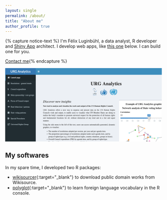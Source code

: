 ```yaml
---
layout: single
permalink: /about/
title: "About me"
author_profile: true
---
```


{% capture notice-text %} I'm Félix Luginbühl, a data analyst, R developer and [Shiny App](https://shiny.rstudio.com/) architect. I develop web apps, like [this one](https://universal-rights.shinyapps.io/urg-analytics/) below. I can build one for you.

<a href="http://felixluginbuhl.com" class="btn btn--danger">Contact me</a>{% endcapture %}

[![](/images/screenshot_URG-Analytics.png)](https://universal-rights.shinyapps.io/urg-analytics/)

## My softwares

In my spare time, I developed two R packages:

- [wikisourcer](https://lgnbhl.github.io/wikisourcer){:target="_blank"} to download public domain works from Wikisource.
- [polyglot](https://lgnbhl.github.io/polyglot){:target="_blank"} to learn foreign language vocabulary in the R console.

